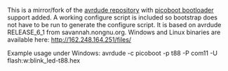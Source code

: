 This is a mirror/fork of the <a href='http://savannah.nongnu.org/svn/?group=avrdude'>avrdude repository</a> with <a href='https://code.google.com/p/picoboot/'>picoboot bootloader</a> support added.  A working configure script is included so bootstrap does not have to be run to generate the configure script.
It is based on avrdude RELEASE\_6\_1 from savannah.nongnu.org.  Windows and Linux binaries are available here: http://162.248.164.251/files/

Example usage under Windows:
avrdude -c picoboot -p t88 -P com11 -U flash:w:blink\_led-t88.hex